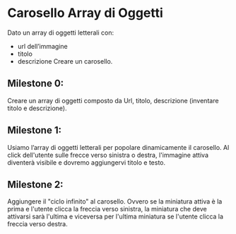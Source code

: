 # Carosello Array di Oggetti

Dato un array di oggetti letterali con:
 - url dell’immagine
 - titolo
 - descrizione
Creare un carosello.

## Milestone 0:

Creare un array di oggetti composto da Url, titolo, descrizione (inventare titolo e descrizione).
<br>

## Milestone 1:

Usiamo l’array di oggetti letterali per popolare dinamicamente il carosello.
Al click dell'utente sulle frecce verso sinistra o destra, l'immagine attiva diventerà visibile e dovremo aggiungervi titolo e testo.
<br>

## Milestone 2:

Aggiungere il "ciclo infinito" al carosello. Ovvero se la miniatura attiva è la prima e l'utente clicca la freccia verso sinistra, la miniatura che deve attivarsi sarà l'ultima e viceversa per l'ultima miniatura se l'utente clicca la freccia verso destra.